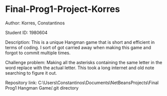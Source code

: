 # Final-Prog1-Project-Korres

Author:
    Korres, Constantinos
    
Student ID:
    1980604

Description:
    This is a unique Hangman game that is short and efficient in terms of coding.
    I sort of got carried away when making this game and forgot to commit multiple times.
    
Challenge problem:
    Making all the asterisks containing the same letter in the word replace with the actual letter.
    This took a long internet and old note searching to figure it out.

Repository link:
    C:\Users\Constantinos\Documents\NetBeansProjects\Final Prog1 Hangman Game/.git directory
